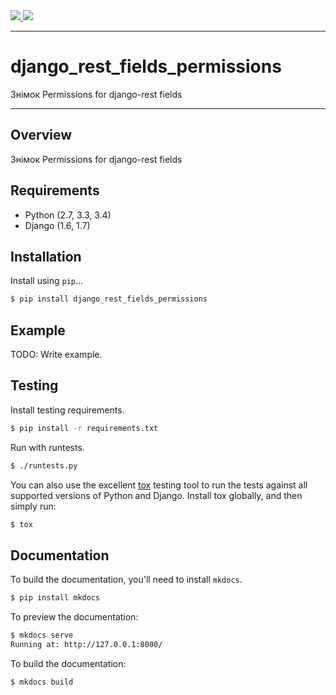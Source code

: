 <div class="badges">
    <a href="http://travis-ci.org/AndriiPidlisnyi/django_rest_fields_permission_test">
        <img src="https://travis-ci.org/AndriiPidlisnyi/django_rest_fields_permission_test.svg?branch=master">
    </a>
    <a href="https://pypi.python.org/pypi/django_rest_fields_permissions">
        <img src="https://img.shields.io/pypi/v/django_rest_fields_permissions.svg">
    </a>
</div>

---

# django_rest_fields_permissions

Знімок Permissions for django-rest fields

---

## Overview

Знімок Permissions for django-rest fields

## Requirements

* Python (2.7, 3.3, 3.4)
* Django (1.6, 1.7)

## Installation

Install using `pip`...

```bash
$ pip install django_rest_fields_permissions
```

## Example

TODO: Write example.

## Testing

Install testing requirements.

```bash
$ pip install -r requirements.txt
```

Run with runtests.

```bash
$ ./runtests.py
```

You can also use the excellent [tox](http://tox.readthedocs.org/en/latest/) testing tool to run the tests against all supported versions of Python and Django. Install tox globally, and then simply run:

```bash
$ tox
```

## Documentation

To build the documentation, you'll need to install `mkdocs`.

```bash
$ pip install mkdocs
```

To preview the documentation:

```bash
$ mkdocs serve
Running at: http://127.0.0.1:8000/
```

To build the documentation:

```bash
$ mkdocs build
```
